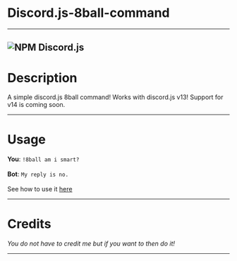 # Discord.js-8ball-command

---

![NPM Discord.js](https://nodei.co/npm/discord.js.png?downloads=true&stars=true)
---


# Description

A simple discord.js 8ball command! Works with discord.js v13! Support for v14 is coming soon.

---

# Usage

**You**: `!8ball am i smart?`\
\
**Bot**: `My reply is no.`\
\
See how to use it [here](https://codepen.io/kk-designs/pen/BaQyydM 'See how to use it here')

---

# Credits

*You do not have to credit me but if you want to then do it!*

---

